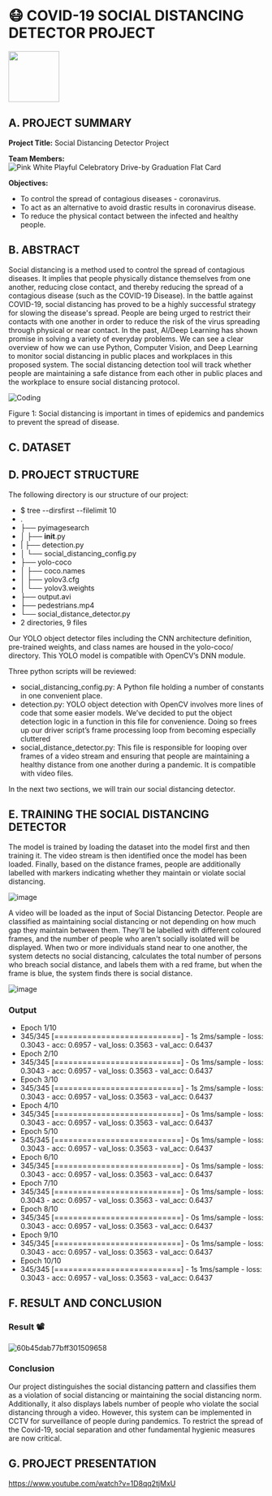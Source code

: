 # 😷 COVID-19 SOCIAL DISTANCING DETECTOR PROJECT
<img src="https://user-images.githubusercontent.com/73053555/121768609-97a80700-cb91-11eb-86f2-968a503c4210.gif" style="width: 100px; height: 100px" class="animated" />

## A. PROJECT SUMMARY

**Project Title:** Social Distancing Detector Project

**Team Members:** 
![Pink White Playful   Celebratory Drive-by Graduation Flat Card](https://user-images.githubusercontent.com/73053555/121768162-4860d700-cb8f-11eb-984b-04e22dd0b987.png)


**Objectives:**
- To control the spread of contagious diseases - coronavirus.
- To act as an alternative to avoid drastic results in coronavirus disease.
- To reduce the physical contact between the infected and healthy people.

## B.  ABSTRACT 
Social distancing is a method used to control the spread of contagious diseases. It implies that people physically distance themselves from one another, reducing close contact, and thereby reducing the spread of a contagious disease (such as the COVID-19 Disease). In the battle against COVID-19, social distancing has proved to be a highly successful strategy for slowing the disease's spread. People are being urged to restrict their contacts with one another in order to reduce the risk of the virus spreading through physical or near contact. In the past, AI/Deep Learning has shown promise in solving a variety of everyday problems. We can see a clear overview of how we can use Python, Computer Vision, and Deep Learning to monitor social distancing in public places and workplaces in this proposed system. The social distancing detection tool will track whether people are maintaining a safe distance from each other in public places and the workplace to ensure social distancing protocol.

![Coding](https://www.pyimagesearch.com/wp-content/uploads/2020/05/social_distance_detector_example.png)

Figure 1: Social distancing is important in times of epidemics and pandemics to prevent the spread of disease.

## C.  DATASET

## D.  PROJECT STRUCTURE

The following directory is our structure of our project:

- $ tree --dirsfirst --filelimit 10
- .
- ├── pyimagesearch
- │   ├── __init__.py
- |   ├── detection.py
- │   └── social_distancing_config.py
- ├── yolo-coco
- │   ├── coco.names
- │   ├── yolov3.cfg
- │   └── yolov3.weights
- ├── output.avi
- ├── pedestrians.mp4
- └── social_distance_detector.py
- 2 directories, 9 files

Our YOLO object detector files including the CNN architecture definition, pre-trained weights, and class names are housed in the yolo-coco/ directory. This YOLO model is compatible with OpenCV’s DNN module.

Three python scripts will be reviewed:

- social_distancing_config.py: A Python file holding a number of constants in one convenient place.
- detection.py: YOLO object detection with OpenCV involves more lines of code that some easier models. We’ve decided to put the object detection logic in a function in this file for convenience. Doing so frees up our driver script’s frame processing loop from becoming especially cluttered
- social_distance_detector.py: This file is responsible for looping over frames of a video stream and ensuring that people are maintaining a healthy distance from one another during a pandemic. It is compatible with video files.

In the next two sections, we will train our social distancing detector.

## E. TRAINING THE SOCIAL DISTANCING DETECTOR

The model is trained by loading the dataset into the model first and then training it. The video stream is then identified once the model has been loaded. Finally, based on the distance frames, people are additionally labelled with markers indicating whether they maintain or violate social distancing.

![image](https://user-images.githubusercontent.com/74868126/121727464-8671e280-cb1e-11eb-8e0b-e094b2ac682e.png)

A video will be loaded as the input of Social Distancing Detector. People are classified as maintaining social distancing or not depending on how much gap they maintain between them. They'll be labelled with different coloured frames, and the number of people who aren't socially isolated will be displayed. When two or more individuals stand near to one another, the system detects no social distancing, calculates the total number of persons who breach social distance, and labels them with a red frame, but when the frame is blue, the system finds there is social distance.

![image](https://user-images.githubusercontent.com/74868126/121729429-0ac56500-cb21-11eb-8c55-e9d8adab609e.png)

### Output
- Epoch 1/10
- 345/345 [===========================] - 1s 2ms/sample - loss: 0.3043 - acc: 0.6957 - val_loss: 0.3563 - val_acc: 0.6437
- Epoch 2/10
- 345/345 [===========================] - 0s 1ms/sample - loss: 0.3043 - acc: 0.6957 - val_loss: 0.3563 - val_acc: 0.6437
- Epoch 3/10
- 345/345 [===========================] - 1s 2ms/sample - loss: 0.3043 - acc: 0.6957 - val_loss: 0.3563 - val_acc: 0.6437
- Epoch 4/10
- 345/345 [===========================] - 0s 1ms/sample - loss: 0.3043 - acc: 0.6957 - val_loss: 0.3563 - val_acc: 0.6437
- Epoch 5/10
- 345/345 [===========================] - 0s 1ms/sample - loss: 0.3043 - acc: 0.6957 - val_loss: 0.3563 - val_acc: 0.6437
- Epoch 6/10
- 345/345 [===========================] - 0s 1ms/sample - loss: 0.3043 - acc: 0.6957 - val_loss: 0.3563 - val_acc: 0.6437
- Epoch 7/10
- 345/345 [===========================] - 0s 1ms/sample - loss: 0.3043 - acc: 0.6957 - val_loss: 0.3563 - val_acc: 0.6437
- Epoch 8/10
- 345/345 [===========================] - 0s 1ms/sample - loss: 0.3043 - acc: 0.6957 - val_loss: 0.3563 - val_acc: 0.6437
- Epoch 9/10
- 345/345 [===========================] - 0s 1ms/sample - loss: 0.3043 - acc: 0.6957 - val_loss: 0.3563 - val_acc: 0.6437
- Epoch 10/10
- 345/345 [===========================] - 1s 1ms/sample - loss: 0.3043 - acc: 0.6957 - val_loss: 0.3563 - val_acc: 0.6437

## F.  RESULT AND CONCLUSION

### Result 📽️

![60b45dab77bff301509658](https://user-images.githubusercontent.com/73053555/120137446-eacfa080-c206-11eb-8d56-52484a170b04.gif)

### Conclusion
Our project distinguishes the social distancing pattern and classifies them as a violation of social distancing or maintaining the social distancing norm. Additionally, it also displays labels number of people who violate the social distancing through a video. However, this system can be implemented in CCTV for surveillance of people during pandemics. To restrict the spread of the Covid-19, social separation and other fundamental hygienic measures are now critical.



## G.  PROJECT PRESENTATION 
https://www.youtube.com/watch?v=1D8qq2tjMxU
